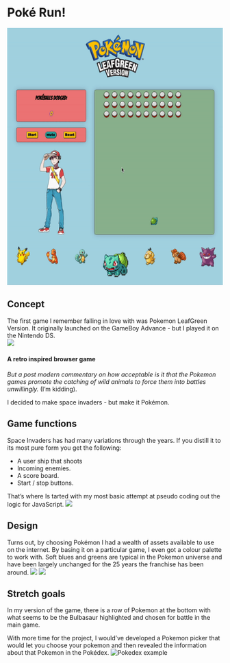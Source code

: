 # Poké Run!
<img src="./assets/readme/pokedodgegameplay.gif" alt=" Project GIF" width="600" height="600">

## Concept
The first game I remember falling in love with was Pokemon LeafGreen Version. It originally launched on the GameBoy Advance - but I played it on the Nintendo DS.  
![](https://www.mobygames.com/images/covers/l/99326-pokemon-leafgreen-version-game-boy-advance-front-cover.jpg)

#### A retro inspired browser game 
_But a post modern commentary on how acceptable is it that the Pokemon games promote the catching of wild animals to force them into battles unwillingly._ (I’m kidding).

I decided to make space invaders - but make it Pokémon. 

## Game functions
Space Invaders has had many variations through the years. If you distill it to its most pure form you get the following: 
* A user ship that shoots 
* Incoming enemies.
* A score board.
* Start / stop buttons.

That’s where Is tarted with my most basic attempt at pseudo coding out the logic for JavaScript.
![](https://www.casino-review.co/wp-content/uploads/2017/06/ICR-Space-Invaders-Scientific.jpg)

## Design
Turns out, by choosing Pokémon I had a wealth of assets available to use on the internet. By basing it on a particular game, I even got a colour palette to work with. Soft blues and greens are typical in the Pokemon universe and have been largely unchanged for the 25 years the franchise has been around. 
![](https://i.pinimg.com/originals/d3/a8/1f/d3a81fefaa257e162b6c025c964f5422.png)
![](https://www.spriters-resource.com/resources/sheets/4/3861.png)

## Stretch goals
In my version of the game, there is a row of Pokemon at the bottom with what seems to be the Bulbasaur highlighted and chosen for battle in the main game.

With more time for the project, I would’ve developed a Pokemon picker that would let you choose your pokemon and then revealed the information about that Pokemon in the Pokédex. 
![Pokedex example](https://th.bing.com/th/id/R.0b735a03b878f77afbf7debc65d39968?rik=LJ8rbs68BEYrxA&riu=http%3a%2f%2ffc00.deviantart.net%2ffs70%2ff%2f2012%2f117%2f2%2f8%2fpokedex_entry_001_bulbasaur_by_kburnsf-d4xsm7o.png&ehk=bIZ3bQON9uschHOubpzQ2fboU3CoBSWcyaSS3fMDCeQ%3d&risl=&pid=ImgRaw&r=0)
